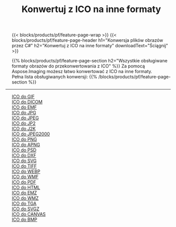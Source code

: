 ﻿---
title: Konwertuj z ICO na inne formaty 
weight: 3920
url: /pl/net/conversion/from/ico 
lang: pl
langdirlevel: 2
locales: zh-hans,ja,it,ru,de,es,fr,nl,id,lt,pl,pt,vi,tr,ko,zh-hant,ar,hi,th,sv,cs,uk,he
description: Za pomocą Aspose.Imaging możesz łatwo konwertować z ICO na inne formaty
---

{{< blocks/products/pf/feature-page-wrap >}}
{{< blocks/products/pf/feature-page-header h1="Konwersja plików obrazów przez C#" h2="Konwertuj z ICO na inne formaty" downloadText="Ściągnij" >}}


{{% blocks/products/pf/feature-page-section  h2="Wszystkie obsługiwane formaty obrazów do przekonwertowania z ICO" %}}
Za pomocą Aspose.Imaging możesz łatwo konwertować z ICO na inne formaty.
<br/>
Pełna lista obsługiwanych konwersji:
{{% /blocks/products/pf/feature-page-section %}}
<div class="container-fluid productfamilypage bg-gray">
    <div class="convertypes bg-gray agp-content section">
        <div class="container">
		<hr style="margin-left:-20px;"/>
		<div class="row other-converters">
		    <div class='col-md-2 other-converter remove-lp remove-rp'><a href="/imaging/pl/net/conversion/ico-to-gif" >ICO do GIF</a></div><div class='col-md-2 other-converter remove-lp remove-rp'><a href="/imaging/pl/net/conversion/ico-to-dicom" >ICO do DICOM</a></div><div class='col-md-2 other-converter remove-lp remove-rp'><a href="/imaging/pl/net/conversion/ico-to-emf" >ICO do EMF</a></div><div class='col-md-2 other-converter remove-lp remove-rp'><a href="/imaging/pl/net/conversion/ico-to-jpg" >ICO do JPG</a></div><div class='col-md-2 other-converter remove-lp remove-rp'><a href="/imaging/pl/net/conversion/ico-to-jpeg" >ICO do JPEG</a></div><div class='col-md-2 other-converter remove-lp remove-rp'><a href="/imaging/pl/net/conversion/ico-to-jp2" >ICO do JP2</a></div><div class='col-md-2 other-converter remove-lp remove-rp'><a href="/imaging/pl/net/conversion/ico-to-j2k" >ICO do J2K</a></div><div class='col-md-2 other-converter remove-lp remove-rp'><a href="/imaging/pl/net/conversion/ico-to-jpeg2000" >ICO do JPEG2000</a></div><div class='col-md-2 other-converter remove-lp remove-rp'><a href="/imaging/pl/net/conversion/ico-to-png" >ICO do PNG</a></div><div class='col-md-2 other-converter remove-lp remove-rp'><a href="/imaging/pl/net/conversion/ico-to-apng" >ICO do APNG</a></div><div class='col-md-2 other-converter remove-lp remove-rp'><a href="/imaging/pl/net/conversion/ico-to-psd" >ICO do PSD</a></div><div class='col-md-2 other-converter remove-lp remove-rp'><a href="/imaging/pl/net/conversion/ico-to-dxf" >ICO do DXF</a></div><div class='col-md-2 other-converter remove-lp remove-rp'><a href="/imaging/pl/net/conversion/ico-to-svg" >ICO do SVG</a></div><div class='col-md-2 other-converter remove-lp remove-rp'><a href="/imaging/pl/net/conversion/ico-to-tiff" >ICO do TIFF</a></div><div class='col-md-2 other-converter remove-lp remove-rp'><a href="/imaging/pl/net/conversion/ico-to-webp" >ICO do WEBP</a></div><div class='col-md-2 other-converter remove-lp remove-rp'><a href="/imaging/pl/net/conversion/ico-to-wmf" >ICO do WMF</a></div><div class='col-md-2 other-converter remove-lp remove-rp'><a href="/imaging/pl/net/conversion/ico-to-pdf" >ICO do PDF</a></div><div class='col-md-2 other-converter remove-lp remove-rp'><a href="/imaging/pl/net/conversion/ico-to-html" >ICO do HTML</a></div><div class='col-md-2 other-converter remove-lp remove-rp'><a href="/imaging/pl/net/conversion/ico-to-emz" >ICO do EMZ</a></div><div class='col-md-2 other-converter remove-lp remove-rp'><a href="/imaging/pl/net/conversion/ico-to-wmz" >ICO do WMZ</a></div><div class='col-md-2 other-converter remove-lp remove-rp'><a href="/imaging/pl/net/conversion/ico-to-tga" >ICO do TGA</a></div><div class='col-md-2 other-converter remove-lp remove-rp'><a href="/imaging/pl/net/conversion/ico-to-svgz" >ICO do SVGZ</a></div><div class='col-md-2 other-converter remove-lp remove-rp'><a href="/imaging/pl/net/conversion/ico-to-canvas" >ICO do CANVAS</a></div><div class='col-md-2 other-converter remove-lp remove-rp'><a href="/imaging/pl/net/conversion/ico-to-bmp" >ICO do BMP</a></div>
                </div>
        </div>
    </div>
</div>
<br/>

